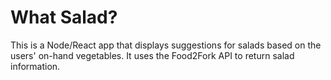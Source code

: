 # What Salad?

This is a Node/React app that displays suggestions for salads based on the users' on-hand vegetables. It uses the Food2Fork API to return salad information. 
